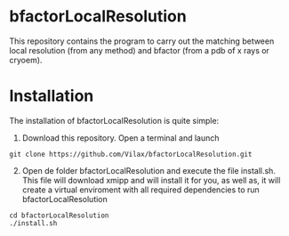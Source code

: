 # bfactorLocalResolution

This repository contains the program to carry out the matching between local resolution (from any method) and bfactor (from a pdb of x rays or cryoem).

# Installation

The installation of bfactorLocalResolution is quite simple:

1) Download this repository. Open a terminal and launch

```
git clone https://github.com/Vilax/bfactorLocalResolution.git
```

2) Open de folder bfactorLocalResolution and execute the file install.sh. This file will download xmipp and will install it for you, as well as, it will create a virtual enviroment with all required dependencies to run bfactorLocalResolution

```
cd bfactorLocalResolution
./install.sh
```

